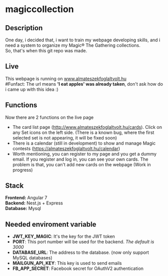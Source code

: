 # magiccollection

## Description

One day, i decided that, i want to train my webpage developing skills, and i need a system to organize my Magic® The Gathering collections. <br/>So, that's when this git repo was made.

## Live

This webpage is running on www.almateszekfoglaltvolt.hu <br/>
\#Funfact: The url means **'I eat apples' was already taken**, don't ask how do i came up with this idea :)

## Functions

Now there are 2 functions on the live page<br/>

- The card list page (http://www.almateszekfoglaltvolt.hu/cards). Click on any Set icons on the left side. (There is a known bug, where the first selected set is not appearing, it will be fixed soon)
- There is a calendar (still in development) to show and manage Magic contests (https://almateszekfoglaltvolt.hu/calendar)
- Worth mentioning, you can register to my page and you get a dummy email. If you register and log in, you can see your own cards. The problem is that, you can't add new cards on the webpage (Work in progress)

## Stack

**Frontend:** Angular 7<br/>
**Backend:** Nest.js + Express<br/>
**Database:** Mysql

## Needed enviroment variable

- **JWT_KEY_MAGIC**: It's the key for the JWT token
- **PORT**: This port number will be used for the backend. _The default is 3000_
- **DATABASE_URL**: The address to the database. (now only support MySQL databases)
- **MAILGUN_API_KEY**: This key is used to send emails
- **FB_APP_SECRET**: Facebook secret for OAuthV2 authentication
